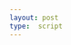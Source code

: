 ```yaml
---
layout: post
type:  script
---
```

<script id="config" type="application/json">{ "fullpage":true, "toolbarposition":"bottom", "textposition": "right"}</script>

<style>
.annotation {width: 10%}
#\34 058a628-c593-463e-9736-8a821e178fee .pin > :not(svg) {
  bottom: 40%;
}
</style>
<iiif-storyboard annotationlist='https://dnoneill.github.io/annotate/annotations/4058a628-c593-463e-9736-8a821e178fee-list.json' styling='tagscolor: {"bridge":"#1af8c4","campo":"#e98068","demolished":"#97b7fb","standing":"#f0fd1f", "deconsecrated": "lightyellowrod", "church": "aqua"};activecolor: #ffffff;textposition: right;toggleoverlay: true;'></iiif-storyboard>